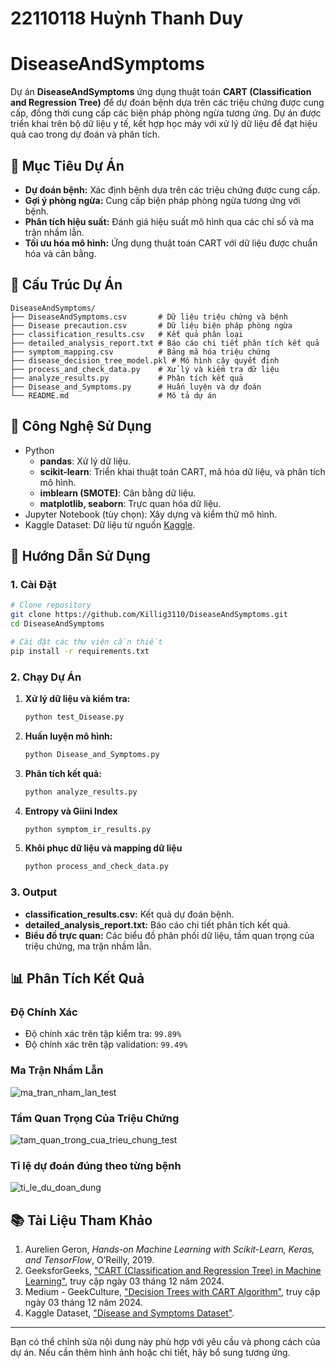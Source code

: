 # 22110118 Huỳnh Thanh Duy
# DiseaseAndSymptoms

Dự án **DiseaseAndSymptoms** ứng dụng thuật toán **CART (Classification and Regression Tree)** để dự đoán bệnh dựa trên các triệu chứng được cung cấp, đồng thời cung cấp các biện pháp phòng ngừa tương ứng. Dự án được triển khai trên bộ dữ liệu y tế, kết hợp học máy với xử lý dữ liệu để đạt hiệu quả cao trong dự đoán và phân tích.

## 🏥 Mục Tiêu Dự Án

- **Dự đoán bệnh:** Xác định bệnh dựa trên các triệu chứng được cung cấp.
- **Gợi ý phòng ngừa:** Cung cấp biện pháp phòng ngừa tương ứng với bệnh.
- **Phân tích hiệu suất:** Đánh giá hiệu suất mô hình qua các chỉ số và ma trận nhầm lẫn.
- **Tối ưu hóa mô hình:** Ứng dụng thuật toán CART với dữ liệu được chuẩn hóa và cân bằng.

## 📁 Cấu Trúc Dự Án

```
DiseaseAndSymptoms/
├── DiseaseAndSymptoms.csv       # Dữ liệu triệu chứng và bệnh
├── Disease precaution.csv       # Dữ liệu biện pháp phòng ngừa
├── classification_results.csv   # Kết quả phân loại
├── detailed_analysis_report.txt # Báo cáo chi tiết phân tích kết quả
├── symptom_mapping.csv          # Bảng mã hóa triệu chứng
├── disease_decision_tree_model.pkl # Mô hình cây quyết định
├── process_and_check_data.py    # Xử lý và kiểm tra dữ liệu
├── analyze_results.py           # Phân tích kết quả
├── Disease_and_Symptoms.py      # Huấn luyện và dự đoán
└── README.md                    # Mô tả dự án
```

## 🔧 Công Nghệ Sử Dụng

- Python
  - **pandas**: Xử lý dữ liệu.
  - **scikit-learn**: Triển khai thuật toán CART, mã hóa dữ liệu, và phân tích mô hình.
  - **imblearn (SMOTE)**: Cân bằng dữ liệu.
  - **matplotlib, seaborn**: Trực quan hóa dữ liệu.
- Jupyter Notebook (tùy chọn): Xây dựng và kiểm thử mô hình.
- Kaggle Dataset: Dữ liệu từ nguồn [Kaggle](https://www.kaggle.com/datasets/choongqianzheng/disease-and-symptoms-dataset).

## 🚀 Hướng Dẫn Sử Dụng

### 1. Cài Đặt
```bash
# Clone repository
git clone https://github.com/Killig3110/DiseaseAndSymptoms.git
cd DiseaseAndSymptoms

# Cài đặt các thư viện cần thiết
pip install -r requirements.txt
```

### 2. Chạy Dự Án
1. **Xử lý dữ liệu và kiểm tra:**
   ```bash
   python test_Disease.py
   ```

2. **Huấn luyện mô hình:**
   ```bash
   python Disease_and_Symptoms.py
   ```

3. **Phân tích kết quả:**
   ```bash
   python analyze_results.py
   ```

4. **Entropy và Giini Index**
   ```bash
   python symptom_ir_results.py
   ```

5. **Khôi phục dữ liệu và mapping dữ liệu**
   ```bash
   python process_and_check_data.py
   ```  

### 3. Output
- **classification_results.csv:** Kết quả dự đoán bệnh.
- **detailed_analysis_report.txt:** Báo cáo chi tiết phân tích kết quả.
- **Biểu đồ trực quan:** Các biểu đồ phân phối dữ liệu, tầm quan trọng của triệu chứng, ma trận nhầm lẫn.

## 📊 Phân Tích Kết Quả

### Độ Chính Xác
- Độ chính xác trên tập kiểm tra: `99.89%`
- Độ chính xác trên tập validation: `99.49%`

### Ma Trận Nhầm Lẫn
![ma_tran_nham_lan_test](https://github.com/user-attachments/assets/ad79a0b5-9b33-4c07-bef9-b92c8350f186)

### Tầm Quan Trọng Của Triệu Chứng
![tam_quan_trong_cua_trieu_chung_test](https://github.com/user-attachments/assets/43ab3ec1-feba-4eb2-bcbf-c529c1512455)

### Tỉ lệ dự đoán đúng theo từng bệnh
![ti_le_du_doan_dung](https://github.com/user-attachments/assets/593a0d1e-afb7-4f04-ab7f-747129f007e5)

## 📚 Tài Liệu Tham Khảo

1. Aurelien Geron, *Hands-on Machine Learning with Scikit-Learn, Keras, and TensorFlow*, O’Reilly, 2019.
2. GeeksforGeeks, ["CART (Classification and Regression Tree) in Machine Learning"](https://www.geeksforgeeks.org/cart-classification-and-regression-tree-in-machine-learning/), truy cập ngày 03 tháng 12 năm 2024.
3. Medium - GeekCulture, ["Decision Trees with CART Algorithm"](https://medium.com/geekculture/decision-trees-with-cart-algorithm-7e179acee8ff), truy cập ngày 03 tháng 12 năm 2024.
4. Kaggle Dataset, ["Disease and Symptoms Dataset"](https://www.kaggle.com/datasets/choongqianzheng/disease-and-symptoms-dataset).

---

Bạn có thể chỉnh sửa nội dung này phù hợp với yêu cầu và phong cách của dự án. Nếu cần thêm hình ảnh hoặc chi tiết, hãy bổ sung tương ứng.

